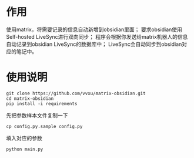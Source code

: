 # 作用
使用matrix，将需要记录的信息自动新增到obsidian里面；
要求obsidian使用 Self-hosted LiveSync进行双向同步；
程序会根据你发送给matrix机器人的信息自动记录到obsidian LiveSync的数据库中；
LiveSync会自动同步到obsidian对应的笔记中。

# 使用说明
```
git clone https://github.com/vvxu/matrix-obsidian.git
cd matrix-obsidian
pip install -i requirements
```
先把参数样本文件复制一下
```
cp config.py.sample config.py
```
填入对应的参数
```
python main.py
```